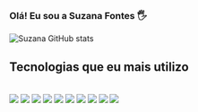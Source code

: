 

### Olá! Eu sou a Suzana Fontes 🖐️



![Suzana GitHub stats](https://github-readme-stats.vercel.app/api?username=Suzanasrf&show_icons=true&theme=dracula)


## Tecnologias que eu mais utilizo

<div style = "display: inline_block"><br>

  <img align="center" src="https://img.shields.io/badge/Pandas-2C2D72?style=for-the-badge&logo=pandas&logoColor=white">
<img align="center" src="https://img.shields.io/badge/Python-FFD43B?style=for-the-badge&logo=python&logoColor=blue">
<img align="center" src ="https://img.shields.io/badge/HTML5-E34F26?style=for-the-badge&logo=html5&logoColor=white">
<img align="center" src="https://img.shields.io/badge/PyCharm-000000.svg?&style=for-the-badge&logo=PyCharm&logoColor=white">
<img align="center" src="https://img.shields.io/badge/Plotly-239120?style=for-the-badge&logo=plotly&logoColor=white">
<img align="center" src ="https://img.shields.io/badge/PowerBI-F2C811?style=for-the-badge&logo=Power%20BI&logoColor=white">
<img align="center" src ="https://img.shields.io/badge/CSS3-1572B6?style=for-the-badge&logo=css3&logoColor=white">
<img align="center" src ="https://img.shields.io/badge/JavaScript-323330?style=for-the-badge&logo=javascript&logoColor=F7DF1E">
<img align="center" src ="https://img.shields.io/badge/Figma-F24E1E?style=for-the-badge&logo=figma&logoColor=white">
<img align="center" src ="https://img.shields.io/badge/Notion-000000?style=for-the-badge&logo=notion&logoColor=white">





</div>


